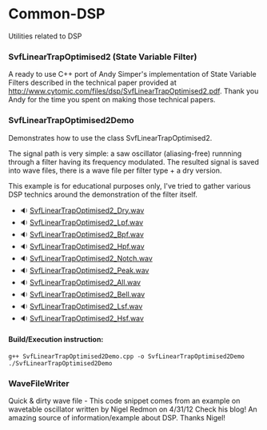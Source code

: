 # Common-DSP
Utilities related to DSP

### SvfLinearTrapOptimised2 (State Variable Filter)

A ready to use C++ port of Andy Simper's implementation of State Variable Filters described in the technical paper provided at http://www.cytomic.com/files/dsp/SvfLinearTrapOptimised2.pdf. Thank you Andy for the time you spent on making those technical papers.

### SvfLinearTrapOptimised2Demo

Demonstrates how to use the class SvfLinearTrapOptimised2.
 
The signal path is very simple: a saw oscillator (aliasing-free) runnning through a filter having its frequency modulated. 
The resulted signal is saved into wave files, there is a wave file per filter type + a dry version.
 
This example is for educational purposes only, I've tried to gather various DSP technics around the demonstration of the filter itself.

* :sound: [SvfLinearTrapOptimised2_Dry.wav](https://github.com/FredAntonCorvest/Common-DSP/blob/master/Filter/Data/SvfLinearTrapOptimised2_Dry.wav)
* :sound: [SvfLinearTrapOptimised2_Lpf.wav](https://github.com/FredAntonCorvest/Common-DSP/blob/master/Filter/Data/SvfLinearTrapOptimised2_Lpf.wav)
* :sound: [SvfLinearTrapOptimised2_Bpf.wav](https://github.com/FredAntonCorvest/Common-DSP/blob/master/Filter/Data/SvfLinearTrapOptimised2_Bpf.wav)
* :sound: [SvfLinearTrapOptimised2_Hpf.wav](https://github.com/FredAntonCorvest/Common-DSP/blob/master/Filter/Data/SvfLinearTrapOptimised2_Hpf.wav)
* :sound: [SvfLinearTrapOptimised2_Notch.wav](https://github.com/FredAntonCorvest/Common-DSP/blob/master/Filter/Data/SvfLinearTrapOptimised2_Notch.wav)
* :sound: [SvfLinearTrapOptimised2_Peak.wav](https://github.com/FredAntonCorvest/Common-DSP/blob/master/Filter/Data/SvfLinearTrapOptimised2_Peak.wav)
* :sound: [SvfLinearTrapOptimised2_All.wav](https://github.com/FredAntonCorvest/Common-DSP/blob/master/Filter/Data/SvfLinearTrapOptimised2_All.wav)
* :sound: [SvfLinearTrapOptimised2_Bell.wav](https://github.com/FredAntonCorvest/Common-DSP/blob/master/Filter/Data/SvfLinearTrapOptimised2_Bell.wav)
* :sound: [SvfLinearTrapOptimised2_Lsf.wav](https://github.com/FredAntonCorvest/Common-DSP/blob/master/Filter/Data/SvfLinearTrapOptimised2_Lsf.wav)
* :sound: [SvfLinearTrapOptimised2_Hsf.wav](https://github.com/FredAntonCorvest/Common-DSP/blob/master/Filter/Data/SvfLinearTrapOptimised2_Hsf.wav)

#### Build/Execution instruction:
    g++ SvfLinearTrapOptimised2Demo.cpp -o SvfLinearTrapOptimised2Demo
    ./SvfLinearTrapOptimised2Demo

### WaveFileWriter

Quick & dirty wave file - This code snippet comes from an example on wavetable oscillator written by Nigel Redmon on 4/31/12
Check his blog! An amazing source of information/example about DSP. Thanks Nigel!
